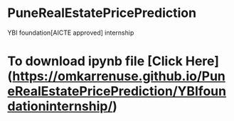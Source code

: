 # PuneRealEstatePricePrediction
YBI foundation[AICTE approved] internship

# To download ipynb file [Click Here] (https://omkarrenuse.github.io/PuneRealEstatePricePrediction/YBIfoundationinternship/)
